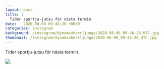 ```yaml
---
layout: post
title: |
  Tider sportju-jutsu för nästa termin
date:   2020-08-08 09:46:26 +0000
categories: instagram
background: /instagram/dynamixherrljunga/2020-08-08_09-46-26_UTC.jpg
thumbnail: /instagram/dynamixherrljunga/2020-08-08_09-46-26_UTC.jpg
---
```

Tider sportju-jutsu för nästa termin. 



<img src='/www-dynamix-herrljunga/instagram/dynamixherrljunga/2020-08-08_09-46-26_UTC.jpg' class='img-fluid' />
